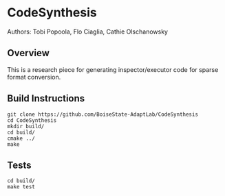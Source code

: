 # CodeSynthesis
Authors: Tobi Popoola, Flo Ciaglia, Cathie Olschanowsky
## Overview
This is a research piece for generating inspector/executor code for sparse format
conversion. 

## Build Instructions
```shell script
git clone https://github.com/BoiseState-AdaptLab/CodeSynthesis
cd CodeSynthesis
mkdir build/
cd build/
cmake ../
make
```

## Tests
```shell script
cd build/
make test
```

